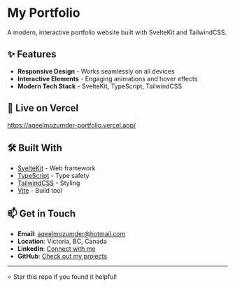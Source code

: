 # My Portfolio

A modern, interactive portfolio website built with SvelteKit and TailwindCSS.

## ✨ Features

- **Responsive Design** - Works seamlessly on all devices
- **Interactive Elements** - Engaging animations and hover effects
- **Modern Tech Stack** - SvelteKit, TypeScript, TailwindCSS

## 🚀 Live on Vercel
https://aqeelmozumder-portfolio.vercel.app/



## 🛠️ Built With

- [SvelteKit](https://kit.svelte.dev/) - Web framework
- [TypeScript](https://www.typescriptlang.org/) - Type safety
- [TailwindCSS](https://tailwindcss.com/) - Styling
- [Vite](https://vitejs.dev/) - Build tool

## 📫 Get in Touch

- **Email**: aqeelmozumder@hotmail.com
- **Location**: Victoria, BC, Canada
- **LinkedIn**: [Connect with me](https://linkedin.com)
- **GitHub**: [Check out my projects](https://github.com)

---

⭐ Star this repo if you found it helpful!

